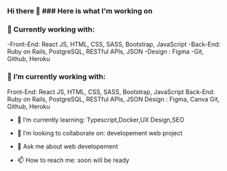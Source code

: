 ### Hi there 👋 ### Here is what I'm working on 

### :rocket: Currently working with:

-Front-End: React JS, HTML, CSS, SASS, Bootstrap, JavaScript
-Back-End: Ruby on Rails, PostgreSQL, RESTful APIs, JSON
-Design : Figma
-Git, Github, Heroku

### 🔭 I’m currently working with:
Front-End: React JS, HTML, CSS, SASS, Bootstrap, JavaScript
Back-End: Ruby on Rails, PostgreSQL, RESTful APIs, JSON
Design : Figma, Canva
Git, Github, Heroku

- 🌱 I’m currently learning: Typescript,Docker,UX Design,SEO

- 👯 I’m looking to collaborate on: developement web project  

- 💬 Ask me about web developement

- 📫 How to reach me: soon will be ready


